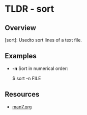 TLDR - sort
==========

Overview
--------

[sort]: Usedto sort lines of a text file.

Examples
--------

- **-n** Sort in numerical order:

    $ sort -n FILE

Resources
---------

- [man7.org](http://man7.org/linux/man-pages/man1/sort.1.html)
